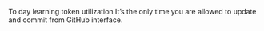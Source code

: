 To day learning token utilization
It’s the only time you are allowed to update and commit from GitHub interface.
